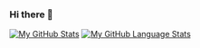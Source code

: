 ### Hi there 👋
[![My GitHub Stats](https://github-readme-stats.vercel.app/api/?username=CyberRoute&count_private=true&theme=tokyonight&showicons=true)]()
[![My GitHub Language Stats](https://github-readme-stats.vercel.app/api/top-langs/?username=CyberRoute&langs_count=5&theme=tokyonight)]()

<!--
**CyberRoute/CyberRoute** is a ✨ _special_ ✨ repository because its `README.md` (this file) appears on your GitHub profile.

Here are some ideas to get you started:

- 🔭 I’m currently working on ...
- 🌱 I’m currently learning ...
- 👯 I’m looking to collaborate on ...
- 🤔 I’m looking for help with ...
- 💬 Ask me about ...
- 📫 How to reach me: ...
- 😄 Pronouns: ...
- ⚡ Fun fact: ...
-->

